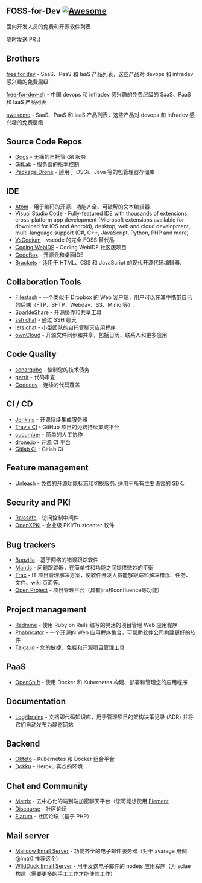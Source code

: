 <div class="github-widget" data-repo="tvvocold/FOSS-for-Dev"></div>

## FOSS-for-Dev  [![Awesome](https://cdn.rawgit.com/sindresorhus/awesome/d7305f38d29fed78fa85652e3a63e154dd8e8829/media/badge.svg)](https://github.com/sindresorhus/awesome)
面向开发人员的免费和开源软件列表

 
随时发送 PR :)
## Brothers
[free for dev](https://github.com/ripienaar/free-for-dev) - SaaS、PaaS 和 IaaS 产品列表，这些产品对 devops 和 infradev 感兴趣的免费层级

[free-for-dev-zh](https://github.com/qinghuaiorg/free-for-dev-zh) - 中国 devops 和 infradev 感兴趣的免费层级的 SaaS、PaaS 和 IaaS 产品列表

[awesome](https://github.com/sindresorhus/awesome) - SaaS、PaaS 和 IaaS 产品列表，这些产品对 devops 和 infradev 感兴趣的免费层级




## Source Code Repos 

 * [Gogs](https://github.com/gogits/gogs)  - 无痛的自托管 Git 服务 
 * [GitLab](https://github.com/gitlabhq/gitlabhq) - 服务器的版本控制
 * [Package Drone](https://github.com/eclipse/packagedrone) - 适用于 OSGi、Java 等的包管理器存储库


## IDE 
 * [Atom](https://github.com/atom/atom) - 用于编码的开源、功能齐全、可破解的文本编辑器.
 * [Visual Studio Code](https://github.com/Microsoft/vscode) - Fully-featured IDE with thousands of extensions, cross-platform app development (Microsoft extensions available for download for iOS and Android), desktop, web and cloud development, multi-language support (C#, C++, JavaScript, Python, PHP and more)
 * [VsCodium](https://vscodium.com/) - vscode 的完全 FOSS 替代品
 * [Coding WebIDE](https://github.com/Coding/WebIDE) - Coding WebIDE 社区版项目
 * [CodeBox](https://github.com/CodeboxIDE/codebox) - 开源云和桌面IDE
 * [Brackets](https://github.com/adobe/brackets) - 适用于 HTML、CSS 和 JavaScript 的现代开源代码编辑器.


## Collaboration Tools

 * [Filestash](http://www.filestash.app) - 一个类似于 Dropbox 的 Web 客户端，用户可以在其中携带自己的后端（FTP、SFTP、Webdav、S3、Minio 等）.
 * [SparkleShare](https://github.com/hbons/SparkleShare) - 开源协作和共享工具
 * [ssh chat](https://github.com/shazow/ssh-chat) - 通过 SSH 聊天 
 * [lets chat](https://github.com/sdelements/lets-chat) - 小型团队的自托管聊天应用程序
 * [ownCloud](https://owncloud.org) - 开源文件同步和共享，包括日历、联系人和更多应用

## Code Quality

 * [sonarqube](https://github.com/SonarSource/sonarqube) - 控制您的技术债务
 * [gerrit](https://gerrit.googlesource.com/) - 代码审查
 * [Codecov](https://codecov.io/) - 连续的代码覆盖


## CI / CD

 * [Jenkins](https://github.com/jenkinsci/jenkins) - 开源持续集成服务器
 * [Travis CI](https://github.com/travis-ci/travis-ci) - GitHub 项目的免费持续集成平台
 * [cucumber](https://github.com/cucumber/cucumber) - 简单的人工协作 
 * [drone.io](https://drone.io) - 开源 CI 平台
 * [Gitlab CI](https://docs.gitlab.com/ee/ci/) - Gitlab Ci
 
## Feature management
 * [Unleash](https://github.com/Unleash/unleash)  - 免费的开源功能标志和切换服务. 适用于所有主要语言的 SDK.

## Security and PKI

 * [Ralasafe](http://sourceforge.net/projects/ralasafe/) - 访问控制中间件
 * [OpenXPKI](https://github.com/openxpki/openxpki) - 企业级 PKI/Trustcenter 软件


## Bug trackers

* [Bugzilla](https://github.com/bugzilla/bugzilla) - 基于网络的错误跟踪软件
* [Mantis](https://github.com/mantisbt/mantisbt) - 问题跟踪器，在简单性和功能之间提供微妙的平衡
* [Trac](https://github.com/edgewall/trac) - IT 项目管理解决方案，使软件开发人员能够跟踪和解决错误、任务、文件、wiki 页面等.
* [Open Project](https://www.openproject.org) - 项目管理平台（具有jira和confluence等功能）

## Project management
* [Redmine](https://github.com/redmine/redmine) - 使用 Ruby on Rails 编写的灵活的项目管理 Web 应用程序
* [Phabricator](https://github.com/phacility/phabricator) - 一个开源的 Web 应用程序集合，可帮助软件公司构建更好的软件
* [Taiga.io](https://github.com/taigaio) - 您的敏捷、免费和开源项目管理工具

## PaaS

 * [OpenShift](https://github.com/openshift/origin) - 使用 Docker 和 Kubernetes 构建、部署和管理您的应用程序

## Documentation

 * [Log4brains](https://github.com/thomvaill/log4brains) - 文档即代码知识库，用于管理项目的架构决策记录 (ADR) 并将它们自动发布为静态网站

## Backend

* [Okteto](https://www.okteto.com/) - Kubernetes 和 Docker 组合平台
* [Dokku](https://dokku.com/) - Heroku 喜欢的环境 

## Chat and Community

* [Matrix](https://matrix.org) - 去中心化的端到端加密聊天平台（您可能想使用 [Element](https://element.io/)
* [Discourse](https://discourse.org) - 社区论坛
* [Flarum](https://flarum.org) - 社区论坛（基于 PHP）

## Mail server

* [Mailcow Email Server](https://mailcow.email/) - 功能齐全的电子邮件服务器（对于 avarage 用例 @lmtr0 推荐这个）
* [WildDuck Email Server](https://wildduck.email/) - 用于发送电子邮件的 nodejs 应用程序（为 sclae 构建（需要更多的手工工作才能使其工作）
